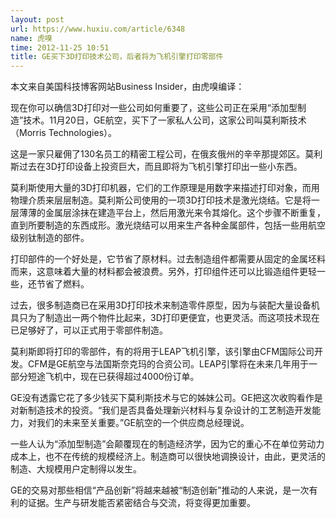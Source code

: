 ```yaml
---
layout: post
url: https://www.huxiu.com/article/6348
name: 虎嗅
time: 2012-11-25 10:51
title: GE买下3D打印技术公司，后者将为飞机引擎打印零部件
---
```

本文来自美国科技博客网站Business Insider，由虎嗅编译：

现在你可以确信3D打印对一些公司如何重要了，这些公司正在采用“添加型制造”技术。11月20日，GE航空，买下了一家私人公司，这家公司叫莫利斯技术（Morris Technologies）。

这是一家只雇佣了130名员工的精密工程公司，在俄亥俄州的辛辛那提郊区。莫利斯过去在3D打印设备上投资巨大，而且即将为飞机引擎打印出一些小东西。

莫利斯使用大量的3D打印机器，它们的工作原理是用数字来描述打印对象，而用物理介质来层层制造。莫利斯公司使用的一项3D打印技术是激光烧结。它是将一层薄薄的金属层涂抹在建造平台上，然后用激光来令其熔化。这个步骤不断重复，直到所要制造的东西成形。激光烧结可以用来生产各种金属部件，包括一些用航空级别钛制造的部件。

打印部件的一个好处是，它节省了原材料。过去制造组件都需要从固定的金属坯料而来，这意味着大量的材料都会被浪费。另外，打印组件还可以比锻造组件更轻一些，还节省了燃料。

过去，很多制造商已在采用3D打印技术来制造零件原型，因为与装配大量设备机具只为了制造出一两个物件比起来，3D打印更便宜，也更灵活。而这项技术现在已足够好了，可以正式用于零部件制造。

莫利斯即将打印的零部件，有的将用于LEAP飞机引擎，该引擎由CFM国际公司开发。CFM是GE航空与法国斯奈克玛的合资公司。LEAP引擎将在未来几年用于一部分短途飞机中，现在已获得超过4000份订单。

GE没有透露它花了多少钱买下莫利斯技术与它的姊妹公司。GE把这次收购看作是对新制造技术的投资。“我们是否具备处理新兴材料与复杂设计的工艺制造开发能力，对我们的未来至关重要。”GE航空的一个供应商总经理说。

一些人认为“添加型制造”会颠覆现在的制造经济学，因为它的重心不在单位劳动力成本上，也不在传统的规模经济上。制造商可以很快地调换设计，由此，更灵活的制造、大规模用户定制得以发生。

GE的交易对那些相信“产品创新”将越来越被“制造创新”推动的人来说，是一次有利的证据。生产与研发能否紧密结合与交流，将变得更加重要。

